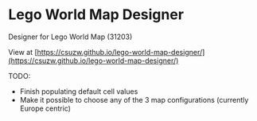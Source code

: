 # Lego World Map Designer

Designer for Lego World Map (31203)

View at [https://csuzw.github.io/lego-world-map-designer/](https://csuzw.github.io/lego-world-map-designer/)

TODO:
* Finish populating default cell values
* Make it possible to choose any of the 3 map configurations (currently Europe centric)